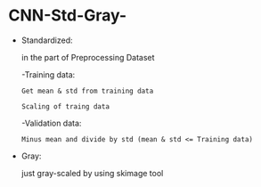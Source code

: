 # CNN-Std-Gray-


- Standardized:

   in the part of Preprocessing Dataset
   
   -Training data:
   
      Get mean & std from training data
      
      Scaling of traing data

   -Validation data:
   
      Minus mean and divide by std (mean & std <= Training data)
    
    
- Gray:
    
    just gray-scaled by using skimage tool

